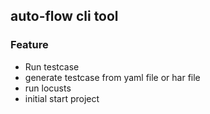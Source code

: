 ## auto-flow cli tool

### Feature

- Run testcase
- generate testcase from yaml file or har file
- run locusts
- initial start project